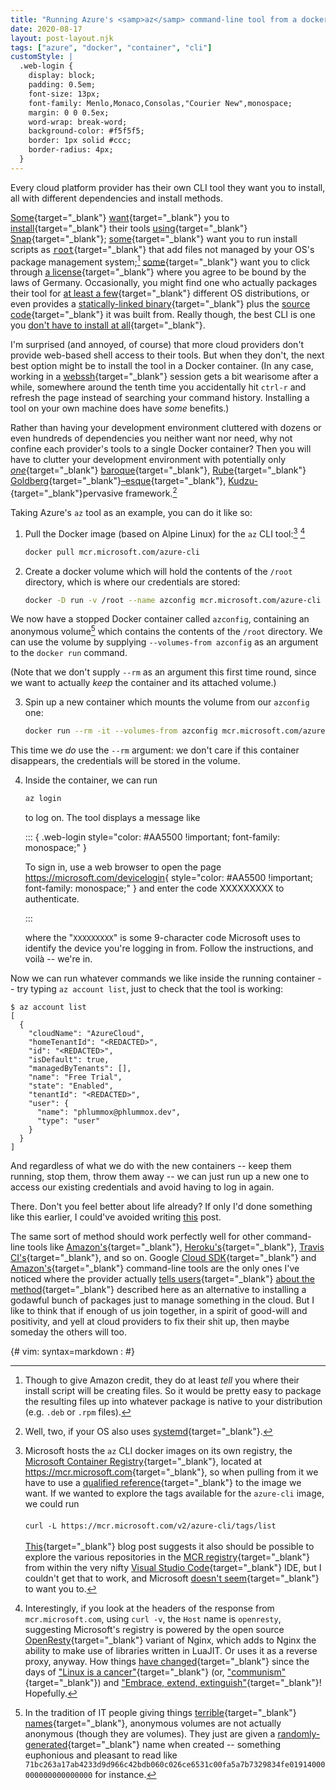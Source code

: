 ```yaml
---
title: "Running Azure's <samp>az</samp> command-line tool from a docker container; or, the \"credentials in a container\" trick"
date: 2020-08-17
layout: post-layout.njk
tags: ["azure", "docker", "container", "cli"]
customStyle: |
  .web-login {
    display: block;
    padding: 0.5em;
    font-size: 13px;
    font-family: Menlo,Monaco,Consolas,"Courier New",monospace;
    margin: 0 0 0.5ex;
    word-wrap: break-word;
    background-color: #f5f5f5;
    border: 1px solid #ccc;
    border-radius: 4px;
  }
---
```


Every cloud platform provider has their own CLI tool they want you to
install, all with different dependencies and install methods.

[Some][heroku-cli]{target="_blank"} [want][digitalocean-cli]{target="_blank"}
you to [install][snap-mint]{target="_blank"}
their tools [using][snap-malware]{target="_blank"} [Snap][snap]{target="_blank"};
[some][aws-cli]{target="_blank"} want you
to run install scripts as [<samp>root</samp>][aws-locations]{target="_blank"} that
add files not managed by your OS's package management
system;[^aws-credit] [some][sap-install]{target="_blank"} want you to click through
[a license][sap-license]{target="_blank"} where
you agree to be bound by the laws of Germany.
Occasionally, you might find one who actually packages their tool
for [at least a few][google-install]{target="_blank"} different OS distributions, or even
provides a [statically-linked binary][aliyun-install]{target="_blank"} plus the
[source code][aliyun-github]{target="_blank"} it was built from.
Really though, the best CLI is one you [don't have to
install at all][az-cloud-shell]{target="_blank"}.

[^aws-credit]: Though to give Amazon credit, they do at least *tell* you
  where their install script will be creating files. So it would be
  pretty easy to package the resulting files up into whatever package
  is native to your distribution (e.g. `.deb` or `.rpm` files).

I'm surprised (and annoyed, of course)
that more cloud providers don't provide web-based shell
access to their tools. But when they don't, the next
best option might be to install the tool in a Docker container.
(In any case, working in a [webssh][webssh2]{target="_blank"} session gets a bit
wearisome after a while, somewhere around the tenth time you
accidentally hit `ctrl-r` and refresh the page instead of searching
your command history. Installing a tool on your own machine
does have *some* benefits.)

Rather than having your development environment cluttered with dozens or
even hundreds of dependencies you neither want nor need, why not
confine each provider's tools to a single Docker container? Then you
will have
to clutter your development environment
with potentially only [*one*][docker]{target="_blank"} [baroque][baroque]{target="_blank"},
[Rube][rube]{target="_blank"}
[Goldberg][goldberg]{target="_blank"}[–esque][esque]{target="_blank"},
[Kudzu-][kudzu]{target="_blank"}pervasive
framework.[^systemd]

[^systemd]: Well, two, if your OS also
  uses [systemd](https://lwn.net/Articles/676831/){target="_blank"}.

<!--
sap archived at <http://archive.is/8wq7h>
-->

Taking Azure's `az` tool as an example, you can do it like so:

1.  Pull the Docker image (based on Alpine Linux) for the `az` CLI
    tool:[^mcr] [^mcr-impl]

    ```bash
    docker pull mcr.microsoft.com/azure-cli
    ```
2.  Create a docker volume which will hold the contents of the `/root`
    directory, which is where our credentials are stored:

    ```bash
    docker -D run -v /root --name azconfig mcr.microsoft.com/azure-cli
    ```

[^mcr]: Microsoft hosts the `az` CLI docker images on its own registry,
  the [Microsoft Container Registry](https://github.com/microsoft/containerregistry){target="_blank"},
  located at <https://mcr.microsoft.com>{target="_blank"}, so when pulling from it  we
  have to use a [qualified reference](https://windsock.io/referencing-docker-images/){target="_blank"}
  to the image we want. If we wanted to explore the tags available for
  the `azure-cli` image, we could run \
  &nbsp; \
  `curl -L https://mcr.microsoft.com/v2/azure-cli/tags/list`
  &nbsp;\
  &nbsp;\
  [This][exploring-mcr]{target="_blank"} blog post suggests it also should be possible to
  explore the various repositories in the [MCR registry][ras-syndrome]{target="_blank"}
  from within the very
  nifty [Visual Studio Code](https://code.visualstudio.com/){target="_blank"} IDE, but I
  couldn't get that to work, and Microsoft
  [doesn't seem][no-ms-browsing]{target="_blank"} to want you to.

[^mcr-impl]: Interestingly, if you look at the headers of the response
  from `mcr.microsoft.com`, using `curl -v`, the `Host` name is
  `openresty`, suggesting Microsoft's registry is powered by the
  open source
  [OpenResty](https://openresty.org/en/){target="_blank"} variant of
  Nginx, which adds to Nginx the ability to make use of libraries
  written in LuaJIT.
  Or uses it as a reverse proxy, anyway.
  How things [have changed][ballmer-changed]{target="_blank"} since the days of
  ["Linux is a cancer"][linux-cancer]{target="_blank"} (or,
  ["communism"][linux-communism]{target="_blank"}) and
  ["Embrace, extend, extinguish"][eex]{target="_blank"}! Hopefully.

We now have a stopped Docker container called `azconfig`, containing an
anonymous volume[^anon-vols] which contains the contents of the `/root`
directory. We can use the volume by supplying `--volumes-from azconfig`
as an argument to the `docker run` command.

(Note that we don't supply `--rm` as an argument this first time round,
since we want to actually *keep* the container and its attached volume.)

3.  Spin up a new container which mounts the volume from our `azconfig` one:

    ```bash
    docker run --rm -it --volumes-from azconfig mcr.microsoft.com/azure-cli
    ```

This time we *do* use the `--rm` argument: we don't care if this container
disappears, the credentials will be stored in the volume.

4.  Inside the container, we can run

    ```sh
    az login
    ```

    to log on. The tool displays a message like

    ::: { .web-login style="color: #AA5500 !important; font-family: monospace;" }

    To sign in, use a web browser to open the page <https://microsoft.com/devicelogin>{ style="color: #AA5500 !important; font-family: monospace;" } and enter the code XXXXXXXXX to authenticate.

    :::

    where the "`XXXXXXXXX`" is some 9-character code Microsoft uses to
    identify the device you're logging in from. Follow the instructions,
    and voilà -- we're in.

Now we can run whatever commands we like inside the running container --
try typing `az account list`, just to check that the tool is working:

```text
$ az account list
[
  {
    "cloudName": "AzureCloud",
    "homeTenantId": "<REDACTED>",
    "id": "<REDACTED>",
    "isDefault": true,
    "managedByTenants": [],
    "name": "Free Trial",
    "state": "Enabled",
    "tenantId": "<REDACTED>",
    "user": {
      "name": "phlummox@phlummox.dev",
      "type": "user"
    }
  }
]
```

And regardless of what we do with the new containers -- keep them running,
stop them, throw them away -- we can just run up a new one to access
our existing credentials and avoid having to log in again.

There. Don't you feel better about life already? If only I'd done
something like this earlier, I could've avoided writing
[this](/post/installing-travis-cli/) post.

The same sort of method should work perfectly well for other
command-line tools like
[Amazon's][aws-cli]{target="_blank"}, [Heroku's][heroku-cli]{target="_blank"},
[Travis CI's][travis-cli]{target="_blank"}, and so on.
Google [Cloud SDK][google-cli]{target="_blank"} and [Amazon's][aws-docker]{target="_blank"}
command-line tools are the only ones I've noticed where the provider
actually [tells users][gcloud-docker]{target="_blank"}
[about the method][aws-docker]{target="_blank"}
described here as an alternative to installing a godawful bunch of packages just to manage something in the cloud.
But I like to think that if enough of us join together, in a spirit
of good-will and positivity, and yell at cloud providers to fix their shit
up, then maybe someday the others will too.


[heroku-cli]: <https://devcenter.heroku.com/articles/heroku-cli>
[digitalocean-cli]: <https://github.com/digitalocean/doctl/blob/master/README.md#snap-supported-os>
[snap-mint]: <https://lwn.net/Articles/825005/>
[snap-malware]: <https://news.ycombinator.com/item?id=17055401>
[snap]: <https://www.helpnetsecurity.com/2019/02/13/cve-2019-7304/>
[aws-cli]: <https://aws.amazon.com/cli/>
[aws-locations]: <https://docs.aws.amazon.com/cli/latest/userguide/install-cliv2-linux.html#cliv2-linux-install>
[sap-install]: <https://help.sap.com/viewer/65de2977205c403bbc107264b8eccf4b/Cloud/en-US/8a8f17f5fd334fb583438edbd831d506.html#loio8a8f17f5fd334fb583438edbd831d506>
[sap-license]: </images/azure-in-docker--germany.png>
[google-install]: <https://cloud.google.com/sdk/install#installation_options>
[aliyun-install]: <https://www.alibabacloud.com/help/doc-detail/121541.htm>
[aliyun-github]: <https://github.com/aliyun/aliyun-cli>
[az-cloud-shell]: <https://www.infoq.com/articles/azure-cloud-shell/>

[webssh2]: https://www.npmjs.com/package/webssh2

[docker]: <https://www.docker.com/>
[baroque]: <https://coreos.com/rkt/docs/latest/rkt-vs-other-projects.html#process-model>
[rube]: <https://media.rubegoldberg.com/site/wp-content/uploads/2019/04/hachathon-1200x674.jpg>
[goldberg]: <https://news.ycombinator.com/item?id=9963242>
[esque]: <https://levelup.gitconnected.com/how-docker-authentication-works-by-documentation-mitm-and-implementation-e62cd7a31178#9bf4>
[kudzu]: <https://www.smithsonianmag.com/science-nature/true-story-kudzu-vine-ate-south-180956325/>

[exploring-mcr]: <https://jeeweetje.net/2019/07/10/exploring-containers-in-the-microsoft-container-registry-with-visual-studio-code/>
[ras-syndrome]: <https://en.wikipedia.org/wiki/RAS_syndrome>
[no-ms-browsing]: <https://github.com/microsoft/containerregistry#faq>



[ballmer-changed]: <https://www.zdnet.com/article/ballmer-i-may-have-called-linux-a-cancer-but-now-i-love-it/>
[linux-cancer]: <https://www.theregister.com/2001/06/02/ballmer_linux_is_a_cancer/>
[linux-communism]: <https://www.theregister.com/2000/07/31/ms_ballmer_linux_is_communism/>
[eex]: <https://en.wikipedia.org/wiki/Embrace,_extend,_and_extinguish>

[^anon-vols]: In the tradition of IT people giving things [terrible]{target="_blank"} [names]{target="_blank"},
  anonymous volumes are not actually anonymous (though they are
  volumes). They just are given a [randomly-generated][random-name]{target="_blank"} name
  when created -- something euphonious and pleasant to read like
  <code>71bc263a17ab4233d9d966c42bdb060c026ce6531c00fa5a7b7329834fe01914000000000000000000</code> for
  instance.

[terrible]: <https://martinfowler.com/bliki/TwoHardThings.html>
[names]: <https://alexene.dev/2020/08/17/webassembly-without-the-browser-part-1.html#what-is-webassembly>
[random-name]: <https://docs.docker.com/storage/#more-details-about-mount-types>

[travis-cli]: <https://github.com/travis-ci/travis-ci/issues/2055>
[gcloud-docker]: <https://hub.docker.com/r/google/cloud-sdk/>
[google-cli]: <https://cloud.google.com/sdk>

<!--
https://github.com/travis-ci/travis.rb#readme
-->
[aws-docker]: <https://docs.aws.amazon.com/cli/latest/userguide/install-cliv2-docker.html#cliv2-docker-share-files>


{# vim: syntax=markdown :
#}
